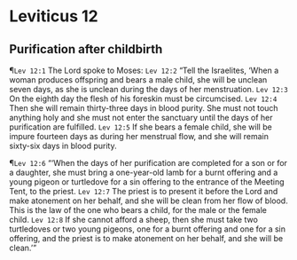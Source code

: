 # Leviticus 12

## Purification after childbirth
¶`Lev 12:1` The Lord spoke to Moses:
`Lev 12:2` “Tell the Israelites, ‘When a woman produces offspring and bears a male child, she will be unclean seven days, as she is unclean during the days of her menstruation.
`Lev 12:3` On the eighth day the flesh of his foreskin must be circumcised.
`Lev 12:4` Then she will remain thirty-three days in blood purity. She must not touch anything holy and she must not enter the sanctuary until the days of her purification are fulfilled.
`Lev 12:5` If she bears a female child, she will be impure fourteen days as during her menstrual flow, and she will remain sixty-six days in blood purity.

¶`Lev 12:6` “‘When the days of her purification are completed for a son or for a daughter, she must bring a one-year-old lamb for a burnt offering and a young pigeon or turtledove for a sin offering to the entrance of the Meeting Tent, to the priest.
`Lev 12:7` The priest is to present it before the Lord and make atonement on her behalf, and she will be clean from her flow of blood. This is the law of the one who bears a child, for the male or the female child.
`Lev 12:8` If she cannot afford a sheep, then she must take two turtledoves or two young pigeons, one for a burnt offering and one for a sin offering, and the priest is to make atonement on her behalf, and she will be clean.’”
